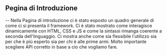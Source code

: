 ## Pegina di Introduzione
 --
 Nella Pagina di introduzione ci è stato esposto un quadro generale di come ci si presenta il framework. Ci è stato mostrato come interagisce dinamicamente con HTML, CSS e JS e come la sintassi rimanga coerente a seconda dell'linguaggio. Ci mostra anche come sia flessibile l'utilizzo sia per che è più esperto sia per chi è alle prime armi. Molto importante scegliere API corretto in base a cio che vogliamo fare.